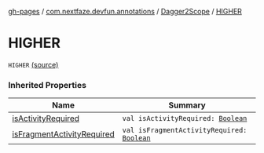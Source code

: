 [gh-pages](../../index.md) / [com.nextfaze.devfun.annotations](../index.md) / [Dagger2Scope](index.md) / [HIGHER](./-h-i-g-h-e-r.md)

# HIGHER

`HIGHER` [(source)](https://github.com/NextFaze/dev-fun/tree/master/devfun-annotations/src/main/java/com/nextfaze/devfun/annotations/Dagger2.kt#L22)

### Inherited Properties

| Name | Summary |
|---|---|
| [isActivityRequired](is-activity-required.md) | `val isActivityRequired: `[`Boolean`](https://kotlinlang.org/api/latest/jvm/stdlib/kotlin/-boolean/index.html) |
| [isFragmentActivityRequired](is-fragment-activity-required.md) | `val isFragmentActivityRequired: `[`Boolean`](https://kotlinlang.org/api/latest/jvm/stdlib/kotlin/-boolean/index.html) |
